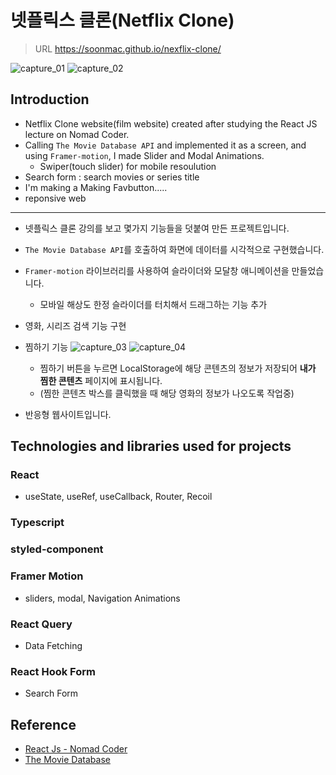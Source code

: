 # 넷플릭스 클론(Netflix Clone)
>URL https://soonmac.github.io/nexflix-clone/

![capture_01](https://user-images.githubusercontent.com/55690712/159224902-0d68ecbd-6c9a-4c16-8b10-bf3308d83f47.PNG)
![capture_02](https://user-images.githubusercontent.com/55690712/159265664-e7b7c43b-61b3-4308-b3dc-76c774d62759.PNG)
## Introduction
* Netflix Clone website(film website) created after studying the React JS lecture on Nomad Coder.
* Calling `The Movie Database API` and implemented it as a screen,
and using `Framer-motion`, I made Slider and Modal Animations.
  * Swiper(touch slider) for mobile resoulution
* Search form : search movies or series title
* I'm making a Making Favbutton.....
* reponsive web

* * * *
* 넷플릭스 클론 강의를 보고 몇가지 기능들을 덧붙여 만든 프로젝트입니다.
* `The Movie Database API`를 호출하여 화면에 데이터를 시각적으로 구현했습니다.
* `Framer-motion` 라이브러리를 사용하여 슬라이더와 모달창 애니메이션을 만들었습니다.
  
  * 모바일 해상도 한정 슬라이더를 터치해서 드래그하는 기능 추가
* 영화, 시리즈 검색 기능 구현
  
* 찜하기 기능
  ![capture_03](https://user-images.githubusercontent.com/55690712/160715698-357192d2-35c1-4790-90d3-5c274e4974fe.PNG)
  ![capture_04](https://user-images.githubusercontent.com/55690712/160715822-9d9d5d11-7ea3-42a9-a819-c6ada557c91a.PNG)
  * 찜하기 버튼을 누르면 LocalStorage에 해당 콘텐츠의 정보가 저장되어 **내가 찜한 콘텐츠** 페이지에 표시됩니다.
  * (찜한 콘텐츠 박스를 클릭했을 때 해당 영화의 정보가 나오도록 작업중)
* 반응형 웹사이트입니다.

## Technologies and libraries used for projects
### React
* useState, useRef, useCallback, Router, Recoil
### Typescript
### styled-component
### Framer Motion
* sliders, modal, Navigation Animations
### React Query
* Data Fetching
### React Hook Form
* Search Form 
  

## Reference
* [React Js - Nomad Coder](https://nomadcoders.co/react-masterclass#intro)
* [The Movie Database](https://www.themoviedb.org/)
